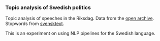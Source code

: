 ### Topic analysis of Swedish politics

Topic analysis of speeches in the Riksdag. Data from the [open archive](https://data.riksdagen.se/).
Stopwords from [svensktext](https://github.com/peterdalle/svensktext/tree/master/stoppord).

This is an experiment on using NLP pipelines for the Swedish language.
